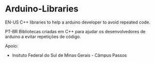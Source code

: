 # Arduino-Libraries

EN-US
C++ libraries to help a arduino developer to avoid repeated code.

PT-BR
Bibliotecas criadas em C++ para ajudar os desenvolvedores de arduino a evitar repetições de código.

Apoio:
- Insituto Federal do Sul de Minas Gerais - Câmpus Passos
